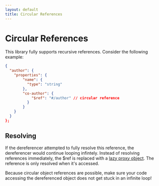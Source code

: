```yaml
---
layout: default
title: Circular References
---
```


# Circular References

This library fully supports recursive references.  Consider the following example:

```json
{
  "author": {
    "properties": {
        "name": {
          "type": "string"
        },
        "co-author": {
            "$ref": "#/author" // circular reference
          }
        }
    }
  }
};
```

## Resolving

If the dereferencer attempted to fully resolve this reference, the dereferencer would continue looping infintely.  Instead of resolving references immediately, the $ref is replaced with a [lazy proxy object](https://github.com/league/json-reference/blob/master/src/Reference.php).  The reference is only resolved when it's accessed.

Because circular object references are possible, make sure your code accessing the dereferenced object does not get stuck in an infinite loop!
